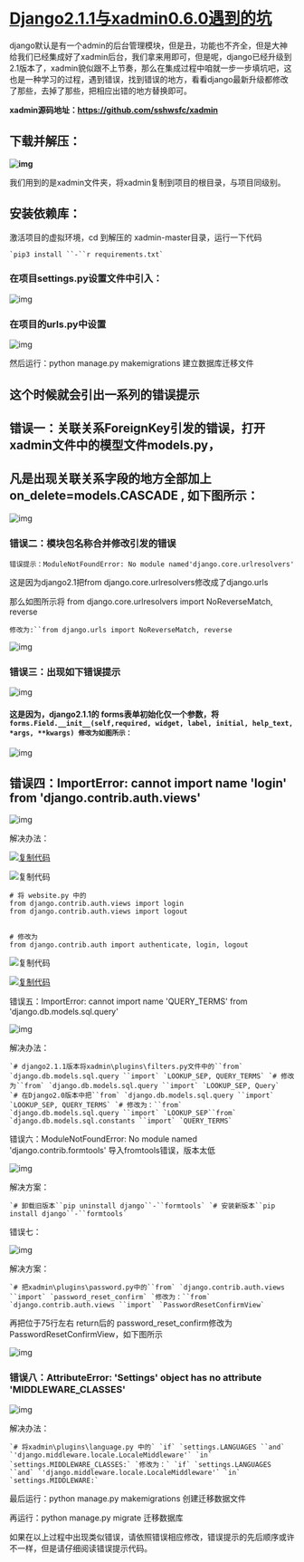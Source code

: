 # [Django2.1.1与xadmin0.6.0遇到的坑](https://www.cnblogs.com/hyhyhy/articles/10518641.html)



django默认是有一个admin的后台管理模块，但是丑，功能也不齐全，但是大神给我们已经集成好了xadmin后台，我们拿来用即可，但是呢，django已经升级到2.1版本了，xadmin貌似跟不上节奏，那么在集成过程中咱就一步一步填坑吧，这也是一种学习的过程，遇到错误，找到错误的地方，看看django最新升级都修改了那些，去掉了那些，把相应出错的地方替换即可。

**xadmin源码地址：https://github.com/sshwsfc/xadmin**

## **下载并解压：**

**![img](https://img2018.cnblogs.com/blog/1465833/201812/1465833-20181219111650669-1293522067.png)**

 

我们用到的是xadmin文件夹，将xadmin复制到项目的根目录，与项目同级别。

## 安装依赖库：

激活项目的虚拟环境，cd 到解压的 xadmin-master目录，运行一下代码

```
`pip3 install ``-``r requirements.txt`
```

### **在项目settings.py设置文件中引入：**

![img](https://img2018.cnblogs.com/blog/1465833/201812/1465833-20181219112246024-771515760.png)

### **在项目的urls.py中设置**

![img](https://img2018.cnblogs.com/blog/1465833/201812/1465833-20181219112354710-1781414210.png)

然后运行：python manage.py makemigrations 建立数据库迁移文件

## **这个时候就会引出一系列的错误提示**

## 错误一：关联关系ForeignKey引发的错误，打开xadmin文件中的模型文件**models.py**，

## 凡是出现关联关系字段的地方全部加上**on_delete=models.CASCADE** , 如下图所示：

![img](https://img2018.cnblogs.com/blog/1465833/201812/1465833-20181219112929798-1567517089.png)

### **错误二：模块包名称合并修改引发的错误**

```
错误提示：ModuleNotFoundError: No module named'django.core.urlresolvers' 
```

这是因为django2.1把from django.core.urlresolvers修改成了django.urls

那么如图所示将 from django.core.urlresolvers import NoReverseMatch, reverse 

 

```
修改为:``from django.urls import NoReverseMatch, reverse
```

 

![img](https://img2018.cnblogs.com/blog/1465833/201812/1465833-20181219113444770-869219493.png)

 

### 错误三：出现如下错误提示

![img](https://img2018.cnblogs.com/blog/1465833/201812/1465833-20181219114752222-1844337701.png)

 

#### 这是因为，django2.1.1的 forms表单初始化仅一个参数，将 `forms.Field.__init__(self,required, widget, label, initial, help_text, *args, **kwargs) 修改为如图所示：`

![img](https://img2018.cnblogs.com/blog/1465833/201812/1465833-20181219114900052-523128896.png)

## 错误四：ImportError: cannot import name 'login' from 'django.contrib.auth.views' 

![img](https://img2018.cnblogs.com/blog/1465833/201812/1465833-20181219115355910-180474161.png)

解决办法：

[![复制代码](https://common.cnblogs.com/images/copycode.gif)](javascript:void(0);)

![复制代码](https://common.cnblogs.com/images/copycode.gif)

```
# 将 website.py 中的
from django.contrib.auth.views import login
from django.contrib.auth.views import logout


# 修改为
from django.contrib.auth import authenticate, login, logout
```

![复制代码](https://common.cnblogs.com/images/copycode.gif)

[![复制代码](https://common.cnblogs.com/images/copycode.gif)](javascript:void(0);)

错误五：ImportError: cannot import name 'QUERY_TERMS' from 'django.db.models.sql.query'

 ![img](https://img2018.cnblogs.com/blog/1465833/201812/1465833-20181219133619043-598190929.png)

解决办法：

```
`# django2.1.1版本将xadmin\plugins\filters.py文件中的``from` `django.db.models.sql.query ``import` `LOOKUP_SEP, QUERY_TERMS` `# 修改为``from` `django.db.models.sql.query ``import` `LOOKUP_SEP, Query`  `# 在Django2.0版本中把``from` `django.db.models.sql.query ``import` `LOOKUP_SEP, QUERY_TERMS` `# 修改为：``from` `django.db.models.sql.query ``import` `LOOKUP_SEP``from` `django.db.models.sql.constants ``import` `QUERY_TERMS`
```

错误六：ModuleNotFoundError: No module named 'django.contrib.formtools'   导入fromtools错误，版本太低

![img](https://img2018.cnblogs.com/blog/1465833/201812/1465833-20181219134747347-1732609170.png)

解决方案：

```
`# 卸载旧版本``pip uninstall django``-``formtools` `# 安装新版本``pip install django``-``formtools`
```

错误七：

![img](https://img2018.cnblogs.com/blog/1465833/201812/1465833-20181219135026218-1327998969.png)

解决方案：

```
`# 把xadmin\plugins\password.py中的``from` `django.contrib.auth.views ``import` `password_reset_confirm` `修改为：``from` `django.contrib.auth.views ``import` `PasswordResetConfirmView`
```

再把位于75行左右  return后的  password_reset_confirm修改为 PasswordResetConfirmView，如下图所示

![img](https://img2018.cnblogs.com/blog/1465833/201812/1465833-20181219140620800-969046868.png)

 

###  错误八：AttributeError: 'Settings' object has no attribute 'MIDDLEWARE_CLASSES'

![img](https://img2018.cnblogs.com/blog/1465833/201812/1465833-20181219140820654-357910384.png)

解决办法：

```
`# 将xadmin\plugins\language.py 中的` `if` `settings.LANGUAGES ``and` `'django.middleware.locale.LocaleMiddleware'` `in` `settings.MIDDLEWARE_CLASSES:` `修改为：` `if` `settings.LANGUAGES ``and` `'django.middleware.locale.LocaleMiddleware'` `in` `settings.MIDDLEWARE:`
```

最后运行：python manage.py makemigrations 创建迁移数据文件

再运行：python manage.py migrate 迁移数据库

如果在以上过程中出现类似错误，请依照错误相应修改，错误提示的先后顺序或许不一样，但是请仔细阅读错误提示代码。